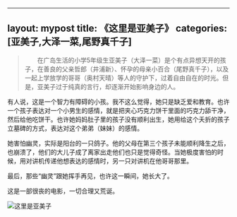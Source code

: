 ***

layout: mypost
title:  《这里是亚美子》
categories: \[亚美子,大泽一菜,尾野真千子]
-----------------------------

> 　　在广岛生活的小学5年级生亚美子（大泽一菜）是个有点异想天开的孩子，在善良的父亲哲郎（井浦新）、怀孕的母亲小百合（尾野真千子），以及一起上学放学的哥哥（奥村天晴）等人的守护下，过着自由自在的时光。但是，亚美子过于纯真的言行，却逐渐开始影响身边的人。

有人说，这是一个智力有障碍的小孩。我不这么觉得，她只是缺乏爱和教育。也许一个孩子表达对一个小男生的感情，就是把夹心巧克力饼干里面的巧克力舔干净，然后给他吃饼干。也许她妈妈肚子里的孩子没有顺利出生，她用给这个夭折的孩子立墓碑的方式，表达对这个弟弟（妹妹）的感情。

她害怕幽灵，实际是阳台的一只鸽子。他的父母在第三个孩子未能顺利降生之后，也崩溃了，他们的大儿子成了离家出走他们也只是觉得奇怪。当她极度害怕的时候，用对讲机传递他想表达的感情时，另一只对讲机在他哥哥那里。

最后，那些“幽灵”跟她挥手再见，也许这一瞬间，她长大了。

这是一部很丧的电影，一切合理又荒诞。

![这里是亚美子](https://www.wuyeso.com/i/zb_users/upload/2023/03/202303071678118689247107.jpg)
